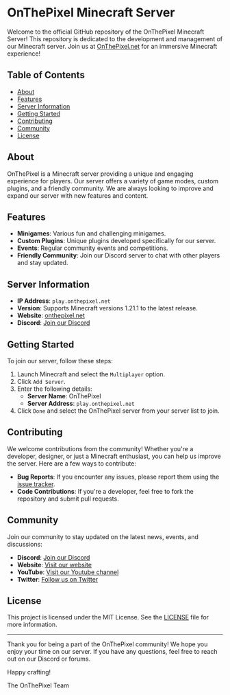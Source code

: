 # OnThePixel Minecraft Server

Welcome to the official GitHub repository of the OnThePixel Minecraft Server! This repository is dedicated to the development and management of our Minecraft server. Join us at [OnThePixel.net](https://onthepixel.net) for an immersive Minecraft experience!

## Table of Contents

- [About](#about)
- [Features](#features)
- [Server Information](#server-information)
- [Getting Started](#getting-started)
- [Contributing](#contributing)
- [Community](#community)
- [License](#license)

## About

OnThePixel is a Minecraft server providing a unique and engaging experience for players. Our server offers a variety of game modes, custom plugins, and a friendly community. We are always looking to improve and expand our server with new features and content.

## Features

- **Minigames**: Various fun and challenging minigames.
- **Custom Plugins**: Unique plugins developed specifically for our server.
- **Events**: Regular community events and competitions.
- **Friendly Community**: Join our Discord server to chat with other players and stay updated.

## Server Information

- **IP Address**: `play.onthepixel.net`
- **Version**: Supports Minecraft versions 1.21.1 to the latest release.
- **Website**: [onthepixel.net](https://onthepixel.net)
- **Discord**: [Join our Discord](https://discord.onthepixel.net)

## Getting Started

To join our server, follow these steps:

1. Launch Minecraft and select the `Multiplayer` option.
2. Click `Add Server`.
3. Enter the following details:
   - **Server Name**: OnThePixel
   - **Server Address**: `play.onthepixel.net`
4. Click `Done` and select the OnThePixel server from your server list to join.

## Contributing

We welcome contributions from the community! Whether you're a developer, designer, or just a Minecraft enthusiast, you can help us improve the server. Here are a few ways to contribute:

- **Bug Reports**: If you encounter any issues, please report them using the [issue tracker](https://github.com/OnThePixel-net/issues).
- **Code Contributions**: If you're a developer, feel free to fork the repository and submit pull requests.

## Community

Join our community to stay updated on the latest news, events, and discussions:

- **Discord**: [Join our Discord](https://discord.gg/onthepixel.net)
- **Website**: [Visit our website](https://onthepixel.net)
- **YouTube**: [Visit our Youtube channel](https://youtube.com/@thebestminecraftserver)
- **Twitter**: [Follow us on Twitter](https://twitter.com/onthepixelnet?mx=1)

## License

This project is licensed under the MIT License. See the [LICENSE](https://github.com/OnThePixel-net/.github/blob/main/LICENSE) file for more information.

---

Thank you for being a part of the OnThePixel community! We hope you enjoy your time on our server. If you have any questions, feel free to reach out on our Discord or forums.

Happy crafting!

The OnThePixel Team
